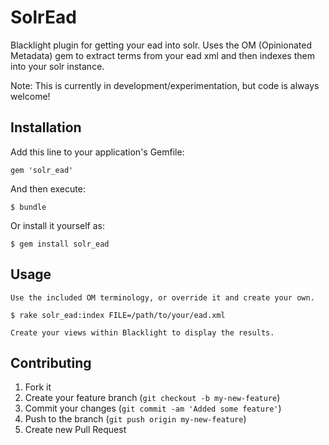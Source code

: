 # SolrEad

Blacklight plugin for getting your ead into solr.  Uses the OM (Opinionated Metadata)
gem to extract terms from your ead xml and then indexes them into your solr instance.

Note: This is currently in development/experimentation, but code is always welcome!

## Installation

Add this line to your application's Gemfile:

    gem 'solr_ead'

And then execute:

    $ bundle

Or install it yourself as:

    $ gem install solr_ead

## Usage

    Use the included OM terminology, or override it and create your own.

    $ rake solr_ead:index FILE=/path/to/your/ead.xml

    Create your views within Blacklight to display the results.

## Contributing

1. Fork it
2. Create your feature branch (`git checkout -b my-new-feature`)
3. Commit your changes (`git commit -am 'Added some feature'`)
4. Push to the branch (`git push origin my-new-feature`)
5. Create new Pull Request
